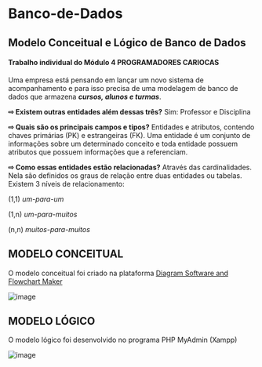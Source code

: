 # Banco-de-Dados
## Modelo Conceitual e Lógico de Banco de Dados
#### Trabalho individual do Módulo 4 PROGRAMADORES CARIOCAS

Uma empresa está pensando em lançar um novo sistema de acompanhamento e para isso precisa de uma modelagem de banco de dados que armazena **_cursos, alunos e turmas_**.

**⇨ Existem outras entidades além dessas três?**
Sim: Professor e Disciplina

**⇨ Quais são os principais campos e tipos?**
Entidades e atributos, contendo chaves primárias (PK) e estrangeiras (FK). Uma entidade é um conjunto de informações sobre um determinado conceito e toda entidade possuem atributos que possuem informações que a referenciam.

**⇨ Como essas entidades estão relacionadas?** Através das cardinalidades. Nela são definidos os graus de relação entre duas entidades ou tabelas. Existem 3 níveis de relacionamento:

(1,1) *um-para-um*

(1,n) *um-para-muitos*

(n,n) *muitos-para-muitos*

## MODELO CONCEITUAL
O modelo conceitual foi criado na plataforma [Diagram Software and Flowchart Maker](https://www.diagrams.net)

![image](https://user-images.githubusercontent.com/112867913/213447237-a0b66753-6a7d-44c2-b032-8205deef1255.png)

## MODELO LÓGICO
O modelo lógico foi desenvolvido no programa PHP MyAdmin (Xampp)

![image](https://user-images.githubusercontent.com/112867913/213450541-81f5bc7f-8507-414e-8646-04fadb6eed78.png)

